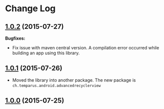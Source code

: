 Change Log
==========

## [1.0.2](https://github.com/sandrolutz/AdvancedRecyclerView/tree/1.0.1) (2015-07-27)

**Bugfixes:**

- Fix issue with maven central version. A compilation error occurred while building an app using this library.

## [1.0.1](https://github.com/sandrolutz/AdvancedRecyclerView/tree/1.0.1) (2015-07-26)

- Moved the library into another package. The new package is ```ch.temparus.android.advancedrecyclerview```

## [1.0.0](https://github.com/sandrolutz/AdvancedRecyclerView/tree/1.0.0) (2015-07-25)